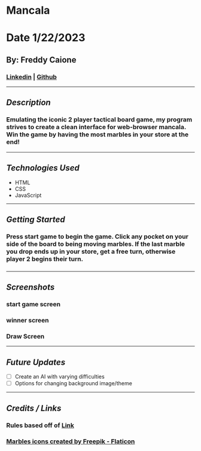 # Mancala
# Date 1/22/2023
## By: Freddy Caione
### [Linkedin](https://www.linkedin.com/in/frederick-caione-b699821b9/) | [Github](https://github.com/fcaione)

***

## ***Description***
### Emulating the iconic 2 player tactical board game, my program strives to create a clean interface for web-browser mancala. Win the game by having the most marbles in your store at the end!

***

## ***Technologies Used*** 
* HTML
* CSS
* JavaScript

***

## ***Getting Started***
### Press start game to begin the game. Click any pocket on your side of the board to being moving marbles. If the last marble you drop ends up in your store, get a free turn, otherwise player 2 begins their turn.
###

***

## ***Screenshots***
### start game screen
### winner screen
### Draw Screen

***
## ***Future Updates***
- [ ] Create an AI with varying difficulties
- [ ] Options for changing background image/theme

***

## ***Credits / Links***

### **Rules based off of** [Link](https://endlessgames.com/wp-content/uploads/Mancala_Instructions.pdf)
### <a href="https://www.flaticon.com/free-icons/marbles" title="marbles icons">Marbles icons created by Freepik - Flaticon</a>